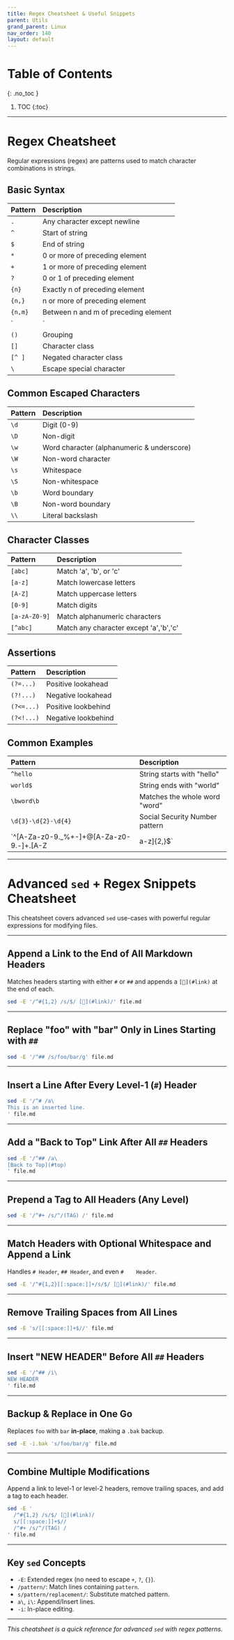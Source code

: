 ```yaml
---
title: Regex Cheatsheet & Useful Snippets
parent: Utils
grand_parent: Linux
nav_order: 140
layout: default
---
```

# Table of Contents 
{: .no_toc }

1. TOC 
{:toc}

---

# Regex Cheatsheet

Regular expressions (regex) are patterns used to match character combinations in strings.

## Basic Syntax

| Pattern   | Description                               |
|:----------|:------------------------------------------|
| `.`       | Any character except newline              |
| `^`       | Start of string                          |
| `$`       | End of string                            |
| `*`       | 0 or more of preceding element           |
| `+`       | 1 or more of preceding element           |
| `?`       | 0 or 1 of preceding element              |
| `{n}`     | Exactly n of preceding element           |
| `{n,}`    | n or more of preceding element           |
| `{n,m}`   | Between n and m of preceding element     |
| `|`       | OR                                       |
| `()`      | Grouping                                 |
| `[]`      | Character class                          |
| `[^ ]`    | Negated character class                  |
| `\`       | Escape special character                 |

## Common Escaped Characters

| Pattern   | Description                               |
|:----------|:------------------------------------------|
| `\d`      | Digit (0-9)                              |
| `\D`      | Non-digit                                |
| `\w`      | Word character (alphanumeric & underscore)|
| `\W`      | Non-word character                       |
| `\s`      | Whitespace                               |
| `\S`      | Non-whitespace                           |
| `\b`      | Word boundary                            |
| `\B`      | Non-word boundary                        |
| `\\`      | Literal backslash                        |

## Character Classes

| Pattern        | Description                               |
|:---------------|:------------------------------------------|
| `[abc]`        | Match 'a', 'b', or 'c'                   |
| `[a-z]`        | Match lowercase letters                  |
| `[A-Z]`        | Match uppercase letters                  |
| `[0-9]`        | Match digits                             |
| `[a-zA-Z0-9]`  | Match alphanumeric characters            |
| `[^abc]`       | Match any character except 'a','b','c'   |

## Assertions

| Pattern        | Description                               |
|:---------------|:------------------------------------------|
| `(?=...)`      | Positive lookahead                       |
| `(?!...)`      | Negative lookahead                       |
| `(?<=...)`     | Positive lookbehind                      |
| `(?<!...)`     | Negative lookbehind                      |

## Common Examples

| Pattern                                             | Description                               |
|:---------------------------------------------------|:------------------------------------------|
| `^hello`                                           | String starts with "hello"                |
| `world$`                                           | String ends with "world"                  |
| `\bword\b`                                         | Matches the whole word "word"             |
| `\d{3}-\d{2}-\d{4}`                                | Social Security Number pattern            |
| `^[A-Za-z0-9._%+-]+@[A-Za-z0-9.-]+\.[A-Z|a-z]{2,}$`| Email pattern                             |

---


# Advanced `sed` + Regex Snippets Cheatsheet

This cheatsheet covers advanced `sed` use-cases with powerful regular expressions for modifying files.

---

## Append a Link to the End of All Markdown Headers

Matches headers starting with either `#` or `##` and appends a `[🔗](#link)` at the end of each.

```bash
sed -E '/^#{1,2} /s/$/ [🔗](#link)/' file.md
```

---

## Replace "foo" with "bar" Only in Lines Starting with `##`

```bash
sed -E '/^## /s/foo/bar/g' file.md
```

---

## Insert a Line After Every Level-1 (`#`) Header

```bash
sed -E '/^# /a\
This is an inserted line.
' file.md
```

---

## Add a "Back to Top" Link After All `##` Headers

```bash
sed -E '/^## /a\
[Back to Top](#top)
' file.md
```

---

## Prepend a Tag to All Headers (Any Level)

```bash
sed -E '/^#+ /s/^/(TAG) /' file.md
```

---

## Match Headers with Optional Whitespace and Append a Link

Handles `# Header`, `## Header`, and even `#    Header`.

```bash
sed -E '/^#{1,2}[[:space:]]+/s/$/ [🔗](#link)/' file.md
```

---

## Remove Trailing Spaces from All Lines

```bash
sed -E 's/[[:space:]]+$//' file.md
```

---

## Insert "NEW HEADER" Before All `##` Headers

```bash
sed -E '/^## /i\
NEW HEADER
' file.md
```

---

##  Backup & Replace in One Go

Replaces `foo` with `bar` **in-place**, making a `.bak` backup.

```bash
sed -E -i.bak 's/foo/bar/g' file.md
```

---

##  Combine Multiple Modifications

Append a link to level-1 or level-2 headers, remove trailing spaces, and add a tag to each header.

```bash
sed -E '
  /^#{1,2} /s/$/ [🔗](#link)/
  s/[[:space:]]+$//
  /^#+ /s/^/(TAG) /
' file.md
```

---

## Key `sed` Concepts

- `-E`: Extended regex (no need to escape `+`, `?`, `{}`).
- `/pattern/`: Match lines containing `pattern`.
- `s/pattern/replacement/`: Substitute matched pattern.
- `a\`, `i\`: Append/Insert lines.
- `-i`: In-place editing.

---

*This cheatsheet is a quick reference for advanced `sed` with regex patterns.*



